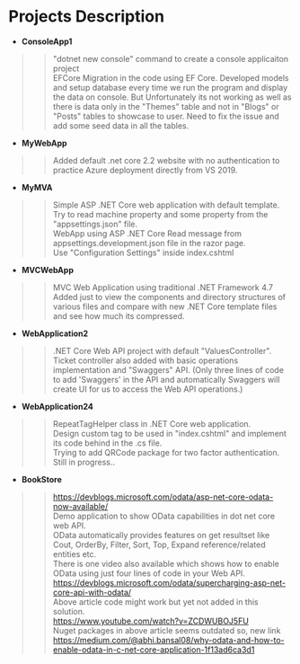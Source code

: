 
# Projects Description
* **ConsoleApp1**
>> "dotnet new console" command to create a console applicaiton project  
>> EFCore Migration in the code using EF Core.
>> Developed models and setup database every time we run the program and display the data on console.
>> But Unfortunately its not working as well as there is data only in the "Themes" table and not in 
>> "Blogs" or "Posts" tables to showcase to user. Need to fix the issue and add some seed data in 
>> all the tables.
* **MyWebApp**
>> Added default .net core 2.2 website with no authentication to practice Azure deployment 
>> directly from VS 2019. 
* **MyMVA**
>>Simple ASP .NET Core web application with default template.  
>>Try to read machine property and some property from the "appsettings.json" file.  
>>WebApp using ASP .NET Core
>> Read message from appsettings.development.json file in the razor page.  
>> Use "Configuration Settings" inside index.cshtml
* **MVCWebApp**
>> MVC Web Application using traditional .NET Framework 4.7
>> Added just to view the components and directory structures of various 
>> files and compare with new .NET Core template files and see how
>> much its compressed.
* **WebApplication2**
>> .NET Core Web API project with default "ValuesController".  
>> Ticket controller also added with basic operations implementation and 
>> "Swaggers" API. (Only three lines of code to add 'Swaggers' in the API and
>> automatically Swaggers will create UI for us to access the Web API operations.) 
* **WebApplication24** 
>>RepeatTagHelper class in .NET Core web application.  
>>Design custom tag to be used in "index.cshtml" and implement its code behind in the .cs file.  
>>Trying to add QRCode package for two factor authentication. Still in progress..  
* **BookStore**  
>>https://devblogs.microsoft.com/odata/asp-net-core-odata-now-available/  
>>Demo application to show OData capabilities in dot net core web API.  
>>OData automatically provides features on get resultset like  
>>Cout, OrderBy, Filter, Sort, Top, Expand reference/related entities etc.  
>>There is one video also available which shows how to enable OData using just four lines of code in your Web API.  
>>https://devblogs.microsoft.com/odata/supercharging-asp-net-core-api-with-odata/  
>>Above article code might work but yet not added in this solution.  
>>https://www.youtube.com/watch?v=ZCDWUBOJ5FU  
>>Nuget packages in above article seems outdated so, new link  
>>https://medium.com/@abhi.bansal08/why-odata-and-how-to-enable-odata-in-c-net-core-application-1f13ad6ca3d1  
>>
